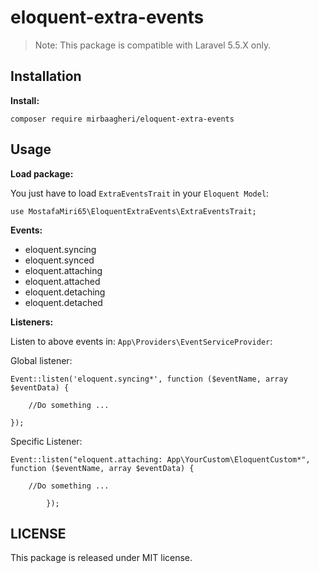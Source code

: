 # eloquent-extra-events

>Note: This package is compatible with Laravel 5.5.X only.

Installation
------------

**Install:**

`composer require mirbaagheri/eloquent-extra-events`


Usage
------
**Load package:**

You just have to load `ExtraEventsTrait` in your `Eloquent Model`:

`use MostafaMiri65\EloquentExtraEvents\ExtraEventsTrait;`


**Events:**
  * eloquent.syncing
  * eloquent.synced
  * eloquent.attaching
  * eloquent.attached
  * eloquent.detaching
  * eloquent.detached

**Listeners:**

Listen to above events in: `App\Providers\EventServiceProvider`:

Global listener:
```
Event::listen('eloquent.syncing*', function ($eventName, array $eventData) {

    //Do something ...

});

```
Specific Listener:
````
Event::listen("eloquent.attaching: App\YourCustom\EloquentCustom*", function ($eventName, array $eventData) {

    //Do something ...
            
        });
````

LICENSE
----------
This package is released under MIT license.

